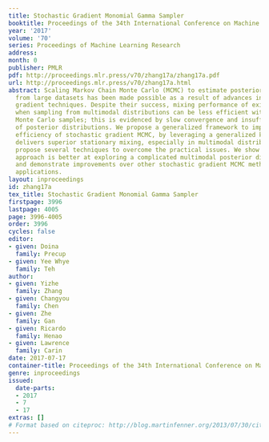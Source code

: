 ```yaml
---
title: Stochastic Gradient Monomial Gamma Sampler
booktitle: Proceedings of the 34th International Conference on Machine Learning
year: '2017'
volume: '70'
series: Proceedings of Machine Learning Research
address: 
month: 0
publisher: PMLR
pdf: http://proceedings.mlr.press/v70/zhang17a/zhang17a.pdf
url: http://proceedings.mlr.press/v70/zhang17a.html
abstract: Scaling Markov Chain Monte Carlo (MCMC) to estimate posterior distributions
  from large datasets has been made possible as a result of advances in stochastic
  gradient techniques. Despite their success, mixing performance of existing methods
  when sampling from multimodal distributions can be less efficient with insufficient
  Monte Carlo samples; this is evidenced by slow convergence and insufficient exploration
  of posterior distributions. We propose a generalized framework to improve the sampling
  efficiency of stochastic gradient MCMC, by leveraging a generalized kinetics that
  delivers superior stationary mixing, especially in multimodal distributions, and
  propose several techniques to overcome the practical issues. We show that the proposed
  approach is better at exploring a complicated multimodal posterior distribution,
  and demonstrate improvements over other stochastic gradient MCMC methods on various
  applications.
layout: inproceedings
id: zhang17a
tex_title: Stochastic Gradient Monomial Gamma Sampler
firstpage: 3996
lastpage: 4005
page: 3996-4005
order: 3996
cycles: false
editor:
- given: Doina
  family: Precup
- given: Yee Whye
  family: Teh
author:
- given: Yizhe
  family: Zhang
- given: Changyou
  family: Chen
- given: Zhe
  family: Gan
- given: Ricardo
  family: Henao
- given: Lawrence
  family: Carin
date: 2017-07-17
container-title: Proceedings of the 34th International Conference on Machine Learning
genre: inproceedings
issued:
  date-parts:
  - 2017
  - 7
  - 17
extras: []
# Format based on citeproc: http://blog.martinfenner.org/2013/07/30/citeproc-yaml-for-bibliographies/
---
```

